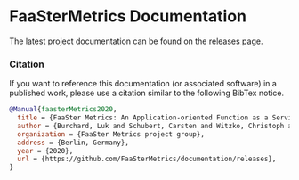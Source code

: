 # FaaSterMetrics Documentation

The latest project documentation can be found on the [releases page](https://github.com/FaaSterMetrics/documentation/releases).

### Citation

If you want to reference this documentation (or associated software) in a published work, 
please use a citation similar to the following BibTex notice. 

```bibtex
@Manual{faasterMetrics2020,
  title = {FaaSter Metrics: An Application-oriented Function as a Service Benchmarking Framework},
  author = {Burchard, Luk and Schubert, Carsten and Witzko, Christoph and Zhao, Max and Dietrich, Emily},
  organization = {FaaSter Metrics project group},
  address = {Berlin, Germany},
  year = {2020},
  url = {https://github.com/FaaSterMetrics/documentation/releases},
}
```
